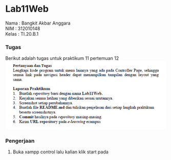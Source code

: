 # Lab11Web

Nama  : Bangkit Akbar Anggara<br>
NIM   : 312010148<br>
Kelas : TI.20.B.1<br>

### Tugas
Berikut adalah tugas untuk praktikum 11 pertemuan 12<br>
![Screenshot_1.png](Pic/Screenshot_1.png)<br>

### Pengerjaan
1. Buka xampp control lalu kalian klik start pada 
